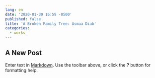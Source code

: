 ```yaml
---
lang: en
date: '2020-01-30 16:59 -0500'
published: false
title: 'A Broken Family Tree: Asmaa Diab'
categories:
  - works
---
```

## A New Post

Enter text in [Markdown](http://daringfireball.net/projects/markdown/). Use the toolbar above, or click the **?** button for formatting help.
